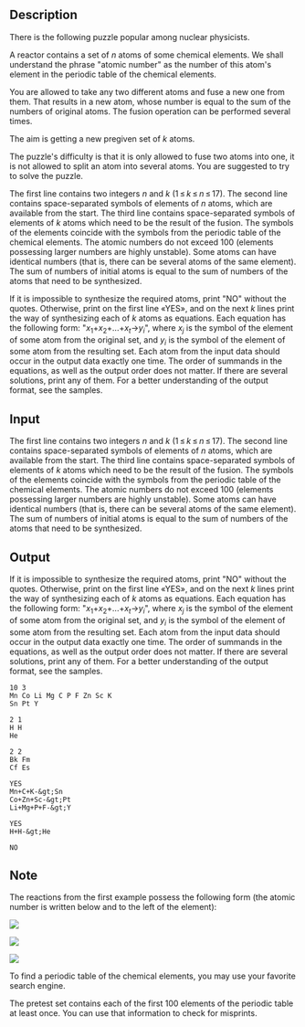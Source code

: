 ## Description

<div><p>There is the following puzzle popular among nuclear physicists.</p><p>A reactor contains a set of <span class="tex-span"><i>n</i></span> atoms of some chemical elements. We shall understand the phrase "atomic number" as the number of this atom's element in the periodic table of the chemical elements.</p><p>You are allowed to take any two different atoms and fuse a new one from them. That results in a new atom, whose number is equal to the sum of the numbers of original atoms. The fusion operation can be performed several times.</p><p>The aim is getting a new pregiven set of <span class="tex-span"><i>k</i></span> atoms.</p><p>The puzzle's difficulty is that it is only allowed to fuse two atoms into one, it is not allowed to split an atom into several atoms. You are suggested to try to solve the puzzle.</p></div><div class="input-specification"><p>The first line contains two integers <span class="tex-span"><i>n</i></span> and <span class="tex-span"><i>k</i></span> (<span class="tex-span">1 ≤ <i>k</i> ≤ <i>n</i> ≤ 17</span>). The second line contains space-separated symbols of elements of <span class="tex-span"><i>n</i></span> atoms, which are available from the start. The third line contains space-separated symbols of elements of <span class="tex-span"><i>k</i></span> atoms which need to be the result of the fusion. The symbols of the elements coincide with the symbols from the periodic table of the chemical elements. The atomic numbers do not exceed <span class="tex-span">100</span> (elements possessing larger numbers are highly unstable). Some atoms can have identical numbers (that is, there can be several atoms of the same element). The sum of numbers of initial atoms is equal to the sum of numbers of the atoms that need to be synthesized.</p></div><div class="output-specification"><p>If it is impossible to synthesize the required atoms, print "<span class="tex-font-style-tt">NO</span>" without the quotes. Otherwise, print on the first line «<span class="tex-font-style-tt">YES</span>», and on the next <span class="tex-span"><i>k</i></span> lines print the way of synthesizing each of <span class="tex-span"><i>k</i></span> atoms as equations. Each equation has the following form: "<span class="tex-span"><i>x</i><sub class="lower-index">1</sub></span><span class="tex-font-style-tt">+</span><span class="tex-span"><i>x</i><sub class="lower-index">2</sub></span><span class="tex-font-style-tt">+</span><span class="tex-span">...</span><span class="tex-font-style-tt">+</span><span class="tex-span"><i>x</i><sub class="lower-index"><i>t</i></sub></span><span class="tex-font-style-tt">-&gt;</span><span class="tex-span"><i>y</i><sub class="lower-index"><i>i</i></sub></span>", where <span class="tex-span"><i>x</i><sub class="lower-index"><i>j</i></sub></span> is the symbol of the element of some atom from the original set, and <span class="tex-span"><i>y</i><sub class="lower-index"><i>i</i></sub></span> is the symbol of the element of some atom from the resulting set. Each atom from the input data should occur in the output data exactly one time. The order of summands in the equations, as well as the output order does not matter. If there are several solutions, print any of them. For a better understanding of the output format, see the samples.</p></div>

## Input

<p>The first line contains two integers <span class="tex-span"><i>n</i></span> and <span class="tex-span"><i>k</i></span> (<span class="tex-span">1 ≤ <i>k</i> ≤ <i>n</i> ≤ 17</span>). The second line contains space-separated symbols of elements of <span class="tex-span"><i>n</i></span> atoms, which are available from the start. The third line contains space-separated symbols of elements of <span class="tex-span"><i>k</i></span> atoms which need to be the result of the fusion. The symbols of the elements coincide with the symbols from the periodic table of the chemical elements. The atomic numbers do not exceed <span class="tex-span">100</span> (elements possessing larger numbers are highly unstable). Some atoms can have identical numbers (that is, there can be several atoms of the same element). The sum of numbers of initial atoms is equal to the sum of numbers of the atoms that need to be synthesized.</p>

## Output

<p>If it is impossible to synthesize the required atoms, print "<span class="tex-font-style-tt">NO</span>" without the quotes. Otherwise, print on the first line «<span class="tex-font-style-tt">YES</span>», and on the next <span class="tex-span"><i>k</i></span> lines print the way of synthesizing each of <span class="tex-span"><i>k</i></span> atoms as equations. Each equation has the following form: "<span class="tex-span"><i>x</i><sub class="lower-index">1</sub></span><span class="tex-font-style-tt">+</span><span class="tex-span"><i>x</i><sub class="lower-index">2</sub></span><span class="tex-font-style-tt">+</span><span class="tex-span">...</span><span class="tex-font-style-tt">+</span><span class="tex-span"><i>x</i><sub class="lower-index"><i>t</i></sub></span><span class="tex-font-style-tt">-&gt;</span><span class="tex-span"><i>y</i><sub class="lower-index"><i>i</i></sub></span>", where <span class="tex-span"><i>x</i><sub class="lower-index"><i>j</i></sub></span> is the symbol of the element of some atom from the original set, and <span class="tex-span"><i>y</i><sub class="lower-index"><i>i</i></sub></span> is the symbol of the element of some atom from the resulting set. Each atom from the input data should occur in the output data exactly one time. The order of summands in the equations, as well as the output order does not matter. If there are several solutions, print any of them. For a better understanding of the output format, see the samples.</p>





```input1
10 3
Mn Co Li Mg C P F Zn Sc K
Sn Pt Y

```




```input2
2 1
H H
He

```




```input3
2 2
Bk Fm
Cf Es

```




```output1
YES
Mn+C+K-&gt;Sn
Co+Zn+Sc-&gt;Pt
Li+Mg+P+F-&gt;Y

```




```output2
YES
H+H-&gt;He

```




```output3
NO

```



## Note

<p>The reactions from the first example possess the following form (the atomic number is written below and to the left of the element):</p><p><img align="middle" class="tex-formula" src="file://02wte5tM.png" style="max-width: 100.0%;max-height: 100.0%;"></p><p><img align="middle" class="tex-formula" src="file://eCpD4c1Y.png" style="max-width: 100.0%;max-height: 100.0%;"></p><p><img align="middle" class="tex-formula" src="file://vgvxFGkH.png" style="max-width: 100.0%;max-height: 100.0%;"></p><p>To find a periodic table of the chemical elements, you may use your favorite search engine.</p><p>The pretest set contains each of the first <span class="tex-span">100</span> elements of the periodic table at least once. You can use that information to check for misprints.</p>
